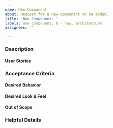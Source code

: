```yaml
---
name: New Component
about: Request for a new component to be added.
title: 'New Component: '
labels: new component, 0 - new, architecture
assignees: ''

---
```


### Description

#### User Stories

### Acceptance Criteria <!--(a.k.a. Requirements)-->

#### Desired Behavior

#### Desired Look & Feel

#### Out of Scope <!--(anything not v1)-->

### Helpful Details
